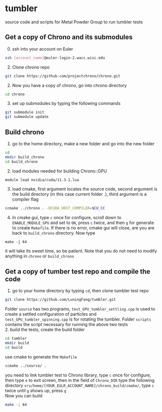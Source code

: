# tumbler
source code and scripts for Metal Powder Group to run tumbler tests

## Get a copy of Chrono and its submodules
0. ssh into your account on Euler
````sh
ssh [account_name]@euler-login-2.wacc.wisc.edu
````
2. Clone chrono repo
````sh
git clone https://github.com/projectchrono/chrono.git
````
2. Now you have a copy of chrono, go into chrono directory
````sh
cd chrono
````
3. set up submodules by typing the following commands
````sh
git submodule init
git submodule update
````

## Build chrono
1. go to the home directory, make a new folder and go into the new folder
````sh
cd
mkdir build_chrono
cd build_chrono
````
2. load modules needed for building Chrono::GPU
````sh
module load nvidia/cuda/11.3.1.lua 
````
3. load cmake, first argument locates the source code, second argument is the build directory (in this case current folder .), third argument is a compiler flag
````sh
ccmake ../chrono . -DCUDA_HOST_COMPILER=$CU_CC
````
4. In cmake gui, type `c` once for configure, scroll down to `ENABLE_MODULE_GPU` and set to `ON`, press `c` twice, and then `g` for generate to create `Makefile`. If there is no error, cmake gui will close, are you are back to `build_chrono` directory. Now type
````
make -j 64
````
it will take its sweet time, so be patient. Note that you do not need to modify anything in `chrono` or `build_chrono`  

## Get a copy of tumber test repo and compile the code 
1. go to your home directory by typing `cd`, then clone tumbler test repo
````sh
git clone https://github.com/LuningFang/tumbler.git
````
Folder `source` has two programs, `test_GPU_tumbler_settling.cpp` is used to create a settled configuration of particles and `test_GPU_tumbler_spinning.cpp` is for rotating the tumbler. Folder `scripts` contains the script necessary for running the above two tests  
2. build the tests, create the build folder
````sh
cd tumbler
mkdir build
cd build
````
use cmake to generate the `Makefile`
````sh
ccmake ../source/ .
````
you need to link tumbler test to Chrono library, type `c` once for configure, then type `e` to exit screen, then in the field of `Chrono_DIR` type the following directory `srv/home/[YOUR_EULR_ACCOUNT_NAME]/chrono_build/cmake/`, type `c` twice until `g` shows up, press `g`  
Now you can build
````sh
make -j 64
````
